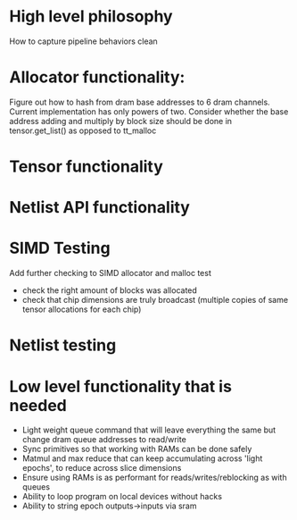 # High level philosophy
How to capture pipeline behaviors clean

# Allocator functionality:
Figure out how to hash from dram base addresses to 6 dram channels. Current implementation has only powers of two.
Consider whether the base address adding and multiply by block size should be done in tensor.get_list() as opposed to tt_malloc

# Tensor functionality

# Netlist API functionality

# SIMD Testing
Add further checking to SIMD allocator and malloc test
- check the right amount of blocks was allocated
- check that chip dimensions are truly broadcast (multiple copies of same tensor allocations for each chip)

# Netlist testing


# Low level functionality that is needed
- Light weight queue command that will leave everything the same but change dram queue addresses to read/write
- Sync primitives so that working with RAMs can be done safely
- Matmul and max reduce that can keep accumulating across 'light epochs', to reduce across slice dimensions
- Ensure using RAMs is as performant for reads/writes/reblocking as with queues
- Ability to loop program on local devices without hacks
- Ability to string epoch outputs->inputs via sram



